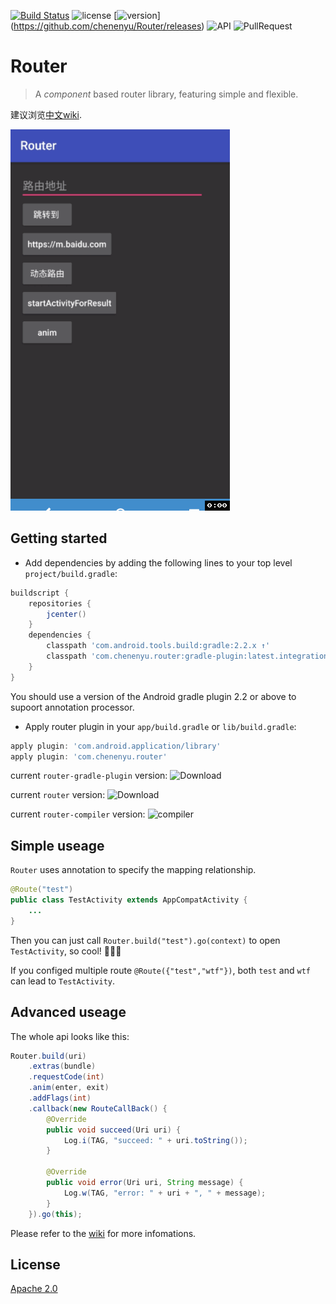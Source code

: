 [![Build Status](https://travis-ci.org/chenenyu/Router.svg?branch=master)](https://travis-ci.org/chenenyu/Router) ![license](https://img.shields.io/badge/license-Apache%202-yellow.svg) [![version](https://img.shields.io/github/release/chenenyu/Router.svg)]  (https://github.com/chenenyu/Router/releases) ![API](https://img.shields.io/badge/API-9%2B-orange.svg) ![PullRequest](https://img.shields.io/badge/PRs-welcome-brightgreen.svg) 

# Router

> A *component* based router library, featuring simple and flexible.

建议浏览[中文wiki](https://github.com/chenenyu/Router/wiki).

![screenshot](static/screenshot.gif)

## Getting started

*  Add dependencies by adding the following lines to your top level `project/build.gradle`:  

```Groovy
buildscript {
    repositories {
        jcenter()
    }
    dependencies {
        classpath 'com.android.tools.build:gradle:2.2.x ↑'
        classpath 'com.chenenyu.router:gradle-plugin:latest.integration'
    }
}
```

You should use a version of the Android gradle plugin 2.2 or above to supoort annotation processor.  

* Apply router plugin in your `app/build.gradle` or `lib/build.gradle`:  

```  Groovy
apply plugin: 'com.android.application/library'
apply plugin: 'com.chenenyu.router'
```  

current `router-gradle-plugin` version: ![Download](https://api.bintray.com/packages/chenenyu/maven/router-gradle-plugin/images/download.svg)

current `router` version: ![Download](https://api.bintray.com/packages/chenenyu/maven/router/images/download.svg)

current `router-compiler` version: ![compiler](https://api.bintray.com/packages/chenenyu/maven/router-compiler/images/download.svg)  


## Simple useage

`Router` uses annotation to specify the mapping relationship.

```java
@Route("test")
public class TestActivity extends AppCompatActivity {
	...
}
```

Then you can just call `Router.build("test").go(context)` to open `TestActivity`, so cool! ​:clap:​​:clap:​​:clap:​

If you configed multiple route `@Route({"test","wtf"})`, both `test` and `wtf` can lead to `TestActivity`.

## Advanced useage

The whole api looks like this:  

```java
Router.build(uri)
	.extras(bundle)
	.requestCode(int)
	.anim(enter, exit)
	.addFlags(int)
	.callback(new RouteCallBack() {
        @Override
        public void succeed(Uri uri) {
            Log.i(TAG, "succeed: " + uri.toString());
        }

        @Override
        public void error(Uri uri, String message) {
            Log.w(TAG, "error: " + uri + ", " + message);
        }
    }).go(this);
```

Please refer to the [wiki](https://github.com/chenenyu/Router/wiki) for more infomations.

## License

[Apache 2.0](https://github.com/chenenyu/Router/blob/master/LICENSE)